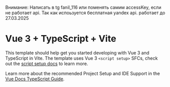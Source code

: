 Внимание: Написать в tg fanil_116 или поменять самим accessKey, если не работает api. Так как испоьзуется бесплатная yandex api. работает до 27.03.2025
# Vue 3 + TypeScript + Vite

This template should help get you started developing with Vue 3 and TypeScript in Vite. The template uses Vue 3 `<script setup>` SFCs, check out the [script setup docs](https://v3.vuejs.org/api/sfc-script-setup.html#sfc-script-setup) to learn more.

Learn more about the recommended Project Setup and IDE Support in the [Vue Docs TypeScript Guide](https://vuejs.org/guide/typescript/overview.html#project-setup).
